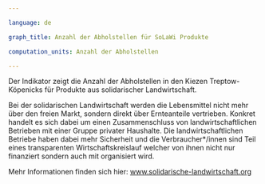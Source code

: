 ```yaml
---

language: de   

graph_title: Anzahl der Abholstellen für SoLaWi Produkte

computation_units: Anzahl der Abholstellen

---
```


Der Indikator zeigt die Anzahl der Abholstellen in den Kiezen Treptow-Köpenicks für Produkte aus solidarischer Landwirtschaft. <br>

Bei der solidarischen Landwirtschaft werden die Lebensmittel nicht mehr über den freien Markt, sondern direkt über Ernteanteile vertrieben. 
Konkret handelt es sich dabei um einen Zusammenschluss von landwirtschaftlichen Betrieben mit einer Gruppe privater Haushalte. 
Die landwirtschaftlichen Betriebe haben dabei mehr Sicherheit und die Verbraucher*/innen sind Teil eines transparenten  Wirtschaftskreislauf welcher von ihnen nicht nur finanziert sondern auch mit organisiert wird. 

Mehr Informationen finden sich hier: <a href="https://www.solidarische-landwirtschaft.org/startseite">www.solidarische-landwirtschaft.org</a>
